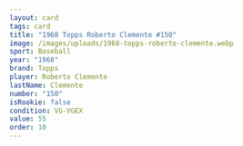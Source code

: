 ```yaml
---
layout: card
tags: card
title: "1968 Topps Roberto Clemente #150"
image: /images/uploads/1968-topps-roberto-clemente.webp
sport: Baseball
year: "1968"
brand: Topps
player: Roberto Clemente
lastName: Clemente
number: "150"
isRookie: false
condition: VG-VGEX
value: 55
order: 10
---
```

